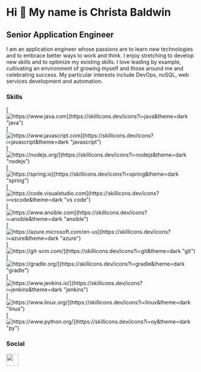 Hi 👋 My name is Christa Baldwin
================================

Senior Application Engineer
--------------------

I am an application engineer whose passions are to learn new technologies and to embrace better ways to work and think. I enjoy stretching to develop new skills and to optimize my existing skills. I love leading by example, cultivating an environment of growing myself and those around me and celebrating success. My particular interests include DevOps, noSQL, web services development and automation.

### Skills

[![https://www.java.com](https://skillicons.dev/icons?i=java&theme=dark "java")](https://www.java.com)
[![https://www.javascript.com](https://skillicons.dev/icons?i=javascript&theme=dark "javascript")](https://www.javascript.com)
[![https://nodejs.org/](https://skillicons.dev/icons?i=nodejs&theme=dark "nodejs")](https://nodejs.org/)
[![https://spring.io](https://skillicons.dev/icons?i=spring&theme=dark "spring")](https://spring.io)
[![https://code.visualstudio.com](https://skillicons.dev/icons?i=vscode&theme=dark "vs code")](https://code.visualstudio.com)
[![https://www.ansible.com](https://skillicons.dev/icons?i=ansible&theme=dark "ansible")](https://www.ansible.com)
[![https://azure.microsoft.com/en-us](https://skillicons.dev/icons?i=azure&theme=dark "azure")](https://azure.microsoft.com/en-us)
[![https://git-scm.com/](https://skillicons.dev/icons?i=git&theme=dark "git")](https://git-scm.com/)
[![https://gradle.org/](https://skillicons.dev/icons?i=gradle&theme=dark "gradle")](https://gradle.org/)
[![https://www.jenkins.io/](https://skillicons.dev/icons?i=jenkins&theme=dark "jenkins")](https://www.jenkins.io/)
[![https://www.linux.org/](https://skillicons.dev/icons?i=linux&theme=dark "linux")](https://www.linux.org/)
[![https://www.python.org/](https://skillicons.dev/icons?i=oy&theme=dark "py")](https://www.python.org/)

### Social

<p align="left"> <a href="https://www.linkedin.com/in/christa-baldwin-nh" target="_blank" rel="noreferrer"><img src="https://raw.githubusercontent.com/danielcranney/readme-generator/main/public/icons/socials/linkedin.svg" width="32" height="32" /></a></p>
